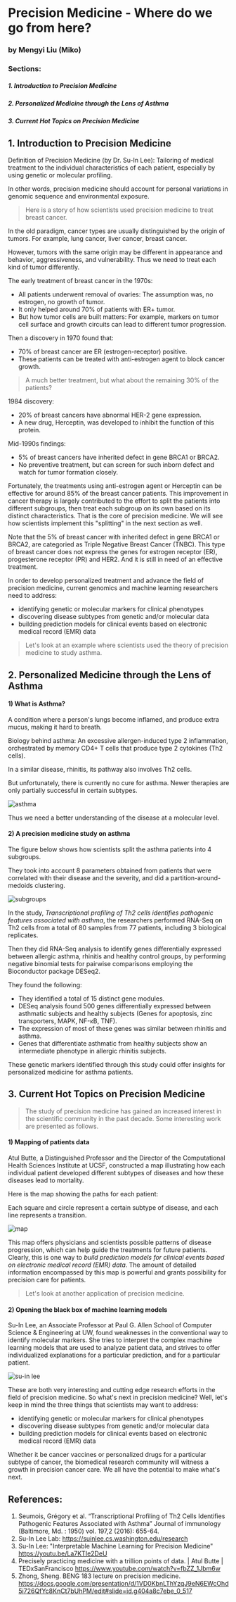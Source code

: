 # Precision Medicine - Where do we go from here?
### by Mengyi Liu (Miko)

### Sections:
##### 1. Introduction to Precision Medicine
##### 2. Personalized Medicine through the Lens of Asthma
##### 3. Current Hot Topics on Precision Medicine

## 1. Introduction to Precision Medicine
Definition of Precision Medicine (by Dr. Su-In Lee): Tailoring of medical treatment to the individual characteristics of each patient, especially by using genetic or molecular profiling.

In other words, precision medicine should account for personal variations in genomic sequence and environmental exposure.

> Here is a story of how scientists used precision medicine to treat breast cancer.

In the old paradigm, cancer types are usually distinguished by the origin of tumors. For example, lung cancer, liver cancer, breast cancer.

However, tumors with the same origin may be different in appearance and behavior, aggressiveness, and vulnerability. Thus we need to treat each kind of tumor differently.

The early treatment of breast cancer in the 1970s:
- All patients underwent removal of ovaries: The assumption was, no estrogen, no growth of tumor.
- It only helped around 70% of patients with ER+ tumor.
- But how tumor cells are built matters: For example, markers on tumor cell surface and growth circuits can lead to different tumor progression.

Then a discovery in 1970 found that:
- 70% of breast cancer are ER (estrogen-receptor) positive.
- These patients can be treated with anti-estrogen agent to block cancer growth.
> A much better treatment, but what about the remaining 30% of the patients?
 
1984 discovery:
- 20% of breast cancers have abnormal HER-2 gene expression.
- A new drug, Herceptin, was developed to inhibit the function of this protein.

Mid-1990s findings:
- 5% of breast cancers have inherited defect in gene BRCA1 or BRCA2.
- No preventive treatment, but can screen for such inborn defect and watch for tumor formation closely.

Fortunately, the treatments using anti-estrogen agent or Herceptin can be effective for around 85% of the breast cancer patients. This improvement in cancer therapy is largely contributed to the effort to split the patients into different subgroups, then treat each subgroup on its own based on its distinct characteristics. That is the core of precision medicine. We will see how scientists implement this "splitting" in the next section as well.

Note that the 5% of breast cancer with inherited defect in gene BRCA1 or BRCA2, are categoried as Triple Negative Breast Cancer (TNBC). This type of breast cancer does not express the genes for estrogen receptor (ER), progesterone receptor (PR) and HER2. And it is still in need of an effective treatment.

In order to develop personalized treatment and advance the field of precision medicine, current genomics and machine learning researchers need to address:

- identifying genetic or molecular markers for clinical phenotypes
- discovering disease subtypes from genetic and/or molecular data
- building prediction models for clinical events based on electronic medical record (EMR) data

> Let's look at an example where scientists used the theory of precision medicine to study asthma.

## 2. Personalized Medicine through the Lens of Asthma

#### 1) What is Asthma?
A condition where a person's lungs become inflamed, and produce extra mucus, making it hard to breath. 

Biology behind asthma: An excessive allergen-induced type 2 inflammation, orchestrated by memory CD4+ T cells that produce type 2 cytokines (Th2 cells).

In a similar disease, rhinitis, its pathway also involves Th2 cells.

But unfortunately, there is currently no cure for asthma. Newer therapies are only partially successful in certain subtypes.

![asthma](https://github.com/miko-798/BENG_183_mini_lecture/blob/master/asthma.png)

Thus we need a better understanding of the disease at a molecular level.

#### 2) A precision medicine study on asthma 

The figure below shows how scientists split the asthma patients into 4 subgroups. 

They took into account 8 parameters obtained from patients that were correlated with their disease and the severity, and did a partition-around-medoids clustering.

![subgroups](https://github.com/miko-798/BENG_183_mini_lecture/blob/master/subgroups.png)

In the study, *Transcriptional profiling of Th2 cells identifies pathogenic features associated with asthma*, the researchers performed RNA-Seq on Th2 cells from a total of 80 samples from 77 patients, including 3 biological replicates.

Then they did RNA-Seq analysis to identify genes differentially expressed between allergic asthma, rhinitis and healthy control groups, by performing negative binomial tests for pairwise comparisons employing the Bioconductor package DESeq2.

They found the following:

- They identified a total of 15 distinct gene modules.
- DESeq analysis found 500 genes differentially expressed between asthmatic subjects and healthy subjects (Genes for apoptosis, zinc transporters, MAPK, NF-κB, TNF).
- The expression of most of these genes was similar between rhinitis and asthma.
- Genes that differentiate asthmatic from healthy subjects show an intermediate phenotype in allergic rhinitis subjects.

These genetic markers identified through this study could offer insights for personalized medicine for asthma patients.

## 3. Current Hot Topics on Precision Medicine

> The study of precision medicine has gained an increased interest in the scientific community in the past decade. Some interesting work are presented as follows.

#### 1) Mapping of patients data

Atul Butte, a Distinguished Professor and the Director of the Computational Health Sciences Institute at UCSF, constructed a map illustrating how each individual patient developed different subtypes of diseases and how these diseases lead to mortality. 

Here is the map showing the paths for each patient:

Each square and circle represent a certain subtype of disease, and each line represents a transition. 

![map](https://github.com/miko-798/BENG_183_mini_lecture/blob/master/map.png)

This map offers physicians and scientists possible patterns of disease progression, which can help guide the treatments for future patients. Clearly, this is one way to *build prediction models for clinical events based on electronic medical record (EMR) data*. The amount of detailed information encompassed by this map is powerful and grants possibility for precision care for patients.
 
> Let's look at another application of precision medicine.

#### 2) Opening the black box of machine learning models

Su-In Lee, an Associate Professor at Paul G. Allen School of Computer Science & Engineering at UW, found weaknesses in the conventional way to identify molecular markers. She tries to interpret the complex machine learning models that are used to analyze patient data, and strives to offer individualized explanations for a particular prediction, and for a particular patient. 

![su-in lee](https://github.com/miko-798/BENG_183_mini_lecture/blob/master/su-in%20lee.png)


These are both very interesting and cutting edge research efforts in the field of precision medicine. So what's next in precision medicine? Well, let's keep in mind the three things that scientists may want to address:

- identifying genetic or molecular markers for clinical phenotypes
- discovering disease subtypes from genetic and/or molecular data
- building prediction models for clinical events based on electronic medical record (EMR) data

Whether it be cancer vaccines or personalized drugs for a particular subtype of cancer, the biomedical research community will witness a growth in precision cancer care. We all have the potential to make what's next.



## References:
1. Seumois, Grégory et al. “Transcriptional Profiling of Th2 Cells Identifies Pathogenic Features Associated with Asthma” Journal of immunology (Baltimore, Md. : 1950) vol. 197,2 (2016): 655-64.
2. Su-In Lee Lab: https://suinlee.cs.washington.edu/research
3. Su-In Lee: "Interpretable Machine Learning for Precision Medicine" https://youtu.be/La7KTIe2DeU
4. Precisely practicing medicine with a trillion points of data. | Atul Butte | TEDxSanFrancisco https://www.youtube.com/watch?v=fbZZ_1Jbm6w
5. Zhong, Sheng. BENG 183 lecture on precision medicine. https://docs.google.com/presentation/d/1VD0KbnLThYzqJ9eN6EWcOhd5i726QfYc8KnCt7bUhPM/edit#slide=id.g404a8c7ebe_0_517
